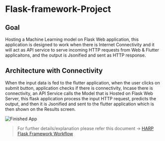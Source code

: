 # Flask-framework-Project

## Goal

 Hosting a Machine Learning model on Flask Web application, this application is designed to work when there is Internet Connectivity and it will act as API service to serve incoming HTTP requests from Web & Flutter applicaitons, and the output is Jsonified and sent as HTTP response.

## Architecture with Connectivity

When the input data is fed to the flutter application, when the user clicks on submit button, application checks if there is connectivity, Incase there is connectivity, an API Service calls the Model that is Hosted on Flask Web Server, this flask application process the input HTTP request, predicts the output, and then it is Jsonified and sent to the flutter application which is then shown on the Results screen.

![Finished App](https://github.com/VikranthAle/Flutter-Portfolio/blob/main/ContactCard-Flutter-App/MyCard.png)


> For further details/explanation please refer this document -> [HARP Flask Framework Workflow](https://github.com/AVcodeMaverick7/Flask-framework-Project/blob/main/HARP-Flask-Framework-Workflow.pdf)

